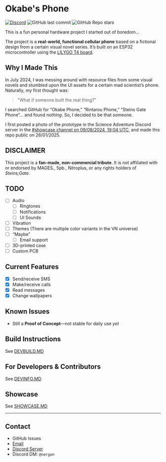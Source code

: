 # Okabe's Phone  
[![Discord](https://img.shields.io/discord/1333879897860603905?label=Discord%20Server)](https://discord.gg/TdPYUj9fAj) ![GitHub last commit](https://img.shields.io/github/last-commit/Nergon123/Okabe_Phone) ![GitHub Repo stars](https://img.shields.io/github/stars/Nergon123/Okabe_Phone)

This is a fun personal hardware project I started out of boredom...

The project is a **real-world, functional cellular phone** based on a fictional design from a certain visual novel series. It’s built on an ESP32 microcontroller using the [LILYGO T4 board](https://lilygo.cc/products/t4).



## Why I Made This

In July 2024, I was messing around with resource files from some visual novels and stumbled upon the UI assets for a certain mad scientist’s phone. Naturally, my first thought was:

> "What if someone built the real thing?"

I searched GitHub for “Okabe Phone,” “Rintarou Phone,” “Steins Gate Phone”… and found *nothing*. So, I decided to be that someone.

I first posted a photo of the prototype in the Science Adventure Discord server in the [#showcase channel on 09/08/2024, 19:04 UTC](https://discord.com/channels/213420119034953729/453675152287203368/1271529614946074755), and made this repo public on 26/01/2025.



## DISCLAIMER

This project is a **fan-made, non-commercial tribute**. It is not affiliated with or endorsed by MAGES., 5pb., Nitroplus, or any rights holders of *Steins;Gate*.



## TODO
- [ ] Audio  
  - [ ] Ringtones  
  - [ ] Notifications  
  - [ ] UI Sounds  
- [ ] Vibration  
- [ ] Themes (There are multiple color variants in the VN universe)  
- [ ] “Maybe”  
  - [ ] Email support  
- [ ] 3D-printed case  
- [ ] Custom PCB  

## Current Features
- [x] Send/receive SMS  
- [x] Make/receive calls  
- [x] Read messages  
- [x] Change wallpapers  

## Known Issues
- Still a **Proof of Concept**—not stable for daily use *yet*


## Build Instructions  
See [DEVBUILD.MD](./DEVBUILD.MD)


## For Developers & Contributors  
See [DEVINFO.MD](./DEVINFO.MD)


## Showcase  
See [SHOWCASE.MD](./SHOWCASE.MD)

---

## Contact
- GitHub Issues  
- [Email](mailto:nergon123@proton.me?subject=[OkabePhone]%20I%20have%20a%20question)  
- [Discord Server](https://discord.gg/TdPYUj9fAj)  
- Discord DM: `@nergon`  
